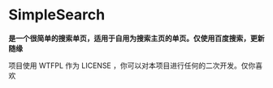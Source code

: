 # SimpleSearch

**是一个很简单的搜索单页，适用于自用为搜索主页的单页。仅使用百度搜索，更新随缘**

项目使用 WTFPL 作为 LICENSE ，你可以对本项目进行任何的二次开发。仅你喜欢
